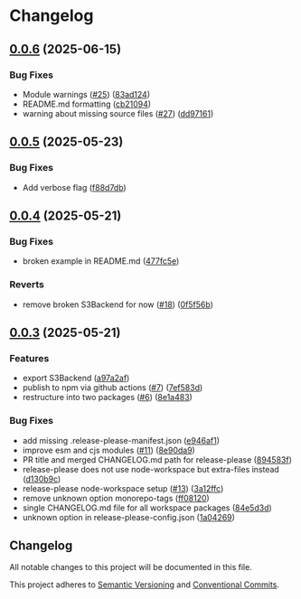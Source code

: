 # Changelog

## [0.0.6](https://github.com/open-meteo/typescript-omfiles/compare/omfiles-v0.0.5...omfiles-v0.0.6) (2025-06-15)


### Bug Fixes

* Module warnings ([#25](https://github.com/open-meteo/typescript-omfiles/issues/25)) ([83ad124](https://github.com/open-meteo/typescript-omfiles/commit/83ad12446c83e24e6a86f580c463787d5cab3b33))
* README.md formatting ([cb21094](https://github.com/open-meteo/typescript-omfiles/commit/cb21094b1a83d73d147907a4767a016b9cd5315e))
* warning about missing source files ([#27](https://github.com/open-meteo/typescript-omfiles/issues/27)) ([dd97161](https://github.com/open-meteo/typescript-omfiles/commit/dd971613b649f0237e30aa4e73aabc43b5d929fd))

## [0.0.5](https://github.com/open-meteo/typescript-omfiles/compare/omfiles-v0.0.4...omfiles-v0.0.5) (2025-05-23)


### Bug Fixes

* Add verbose flag ([f88d7db](https://github.com/open-meteo/typescript-omfiles/commit/f88d7db88bd02db119fee884e3e667278f3aa41a))

## [0.0.4](https://github.com/open-meteo/typescript-omfiles/compare/omfiles-v0.0.3...omfiles-v0.0.4) (2025-05-21)


### Bug Fixes

* broken example in README.md ([477fc5e](https://github.com/open-meteo/typescript-omfiles/commit/477fc5e01f7eb22b7125ad8124eaeb69227b7321))


### Reverts

* remove broken S3Backend for now ([#18](https://github.com/open-meteo/typescript-omfiles/issues/18)) ([0f5f56b](https://github.com/open-meteo/typescript-omfiles/commit/0f5f56b0ccae663383d26adb9d267747ce3bdac3))

## [0.0.3](https://github.com/open-meteo/typescript-omfiles/compare/omfiles-v0.0.2...omfiles-v0.0.3) (2025-05-21)


### Features

* export S3Backend ([a97a2af](https://github.com/open-meteo/typescript-omfiles/commit/a97a2afcfe30f094c6e17b823617366c77e20036))
* publish to npm via github actions ([#7](https://github.com/open-meteo/typescript-omfiles/issues/7)) ([7ef583d](https://github.com/open-meteo/typescript-omfiles/commit/7ef583d700908b9a9c91638c912e9fa454c6751b))
* restructure into two packages ([#6](https://github.com/open-meteo/typescript-omfiles/issues/6)) ([8e1a483](https://github.com/open-meteo/typescript-omfiles/commit/8e1a483dcbc8a830d1cc770d30a1a3a53ad778a3))


### Bug Fixes

* add missing .release-please-manifest.json ([e946af1](https://github.com/open-meteo/typescript-omfiles/commit/e946af11374d51ef3efd823b1e7190333097d1a8))
* improve esm and cjs modules ([#11](https://github.com/open-meteo/typescript-omfiles/issues/11)) ([8e90da9](https://github.com/open-meteo/typescript-omfiles/commit/8e90da9f4d8dcc1ecc2ddd37c3ac24b8b286e501))
* PR title and merged CHANGELOG.md path for release-please ([894583f](https://github.com/open-meteo/typescript-omfiles/commit/894583f742fd4a17ae780a72acfbab00569293b5))
* release-please does not use node-workspace but extra-files instead ([d130b9c](https://github.com/open-meteo/typescript-omfiles/commit/d130b9c3699beab0e650515e9f68dcd02f2605d3))
* release-please node-workspace setup ([#13](https://github.com/open-meteo/typescript-omfiles/issues/13)) ([3a12ffc](https://github.com/open-meteo/typescript-omfiles/commit/3a12ffcb195cc8e1c0fae66ab8dc3f763674ae79))
* remove unknown option monorepo-tags ([ff08120](https://github.com/open-meteo/typescript-omfiles/commit/ff08120334c8f3d61eea6ce197a5b8d9da9350f7))
* single CHANGELOG.md file for all workspace packages ([84e5d3d](https://github.com/open-meteo/typescript-omfiles/commit/84e5d3d8edb5f1d11a73f46828b62679fc3e5871))
* unknown option in release-please-config.json ([1a04269](https://github.com/open-meteo/typescript-omfiles/commit/1a042693940fe6c9cdf30de03a5e9a6b53065952))

## Changelog

All notable changes to this project will be documented in this file.

This project adheres to [Semantic Versioning](https://semver.org/spec/v2.0.0.html) and [Conventional Commits](https://www.conventionalcommits.org/en/v1.0.0/).
